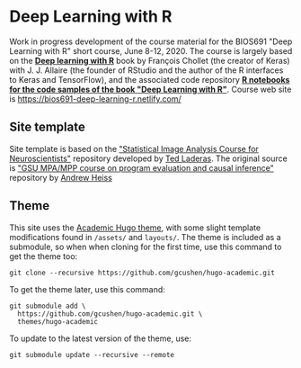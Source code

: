 # Deep Learning with R

Work in progress development of the course material for the BIOS691 "Deep Learning with R" short course, June 8-12, 2020. The course is largely based on the [**Deep learning with R**](https://www.manning.com/books/deep-learning-with-r) book by François Chollet (the creator of Keras) with J. J. Allaire (the founder of RStudio and the author of the R interfaces to Keras and TensorFlow), and the associated code repository [**R notebooks for the code samples of the book "Deep Learning with R"**](https://github.com/jjallaire/deep-learning-with-r-notebooks). Course web site is https://bios691-deep-learning-r.netlify.com/

## Site template

Site template is based on the ["Statistical Image Analysis Course for Neuroscientists"](https://github.com/laderast/stats_for_neuroscientists) repository developed by [Ted Laderas](https://laderast.github.io/). The original source is ["GSU MPA/MPP course on program evaluation and causal inference"](https://github.com/andrewheiss/evalsp20.classes.andrewheiss.com) repository by [Andrew Heiss](https://www.andrewheiss.com/)

## Theme

This site uses the [Academic Hugo theme](https://sourcethemes.com/academic/), with some slight template modifications found in `/assets/` and `layouts/`. The theme is included as a submodule, so when when cloning for the first time, use this command to get the theme too:

    git clone --recursive https://github.com/gcushen/hugo-academic.git

To get the theme later, use this command:

    git submodule add \
      https://github.com/gcushen/hugo-academic.git \
      themes/hugo-academic

To update to the latest version of the theme, use:

    git submodule update --recursive --remote
